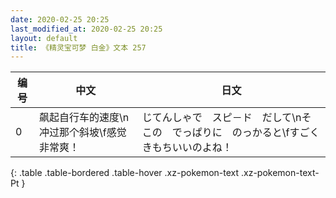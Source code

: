 ```yaml
---
date: 2020-02-25 20:25
last_modified_at: 2020-02-25 20:25
layout: default
title: 《精灵宝可梦 白金》文本 257
---
```

| 编号 | 中文 | 日文 |
| ---- | ---- | ---- |
| 0 | 飙起自行车的速度\n冲过那个斜坡\f感觉非常爽！ | じてんしゃで　スピ－ド　だして\nそこの　でっぱりに　のっかると\fすごく　きもちいいのよね！ |
{: .table .table-bordered .table-hover .xz-pokemon-text .xz-pokemon-text-Pt }